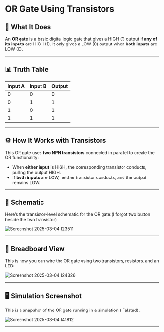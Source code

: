 # OR Gate Using Transistors

## 📝 What It Does

An **OR gate** is a basic digital logic gate that gives a HIGH (1) output if **any of its inputs** are HIGH (1). It only gives a LOW (0) output when **both inputs** are LOW (0).

---

## 📊 Truth Table

| Input A | Input B | Output |
|---------|---------|--------|
| 0       | 0       | 0      |
| 0       | 1       | 1      |
| 1       | 0       | 1      |
| 1       | 1       | 1      |

---

## ⚙️ How It Works with Transistors

This OR gate uses **two NPN transistors** connected in parallel to create the OR functionality:

- When **either input** is HIGH, the corresponding transistor conducts, pulling the output HIGH.
- If **both inputs** are LOW, neither transistor conducts, and the output remains LOW.

---

## 📐 Schematic


Here’s the transistor-level schematic for the OR gate:(I forgot two button beside the two transistor)

![Screenshot 2025-03-04 123511](https://github.com/user-attachments/assets/6d5c0015-7b01-4afe-9a32-6d8551142570)

---

## 🔌 Breadboard View

This is how you can wire the OR gate using two transistors, resistors, and an LED:

![Screenshot 2025-03-04 124326](https://github.com/user-attachments/assets/413a49ea-912d-4b92-91ce-a829e0db4b1c)

---

## 🖥️ Simulation Screenshot

This is a snapshot of the OR gate running in a simulation ( Falstad):

![Screenshot 2025-03-04 141812](https://github.com/user-attachments/assets/14b6b010-8acb-4f6c-b79e-340f633157ab)



---



